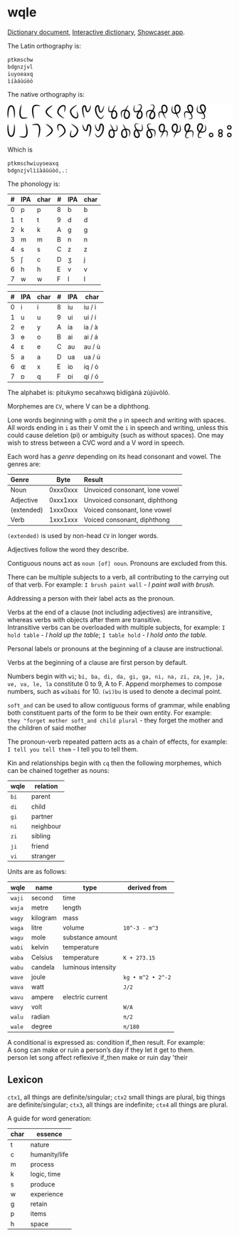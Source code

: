# wqle

[Dictionary document](dict.md), [Interactive dictionary](/lookup), [Showcaser app](showcaser.html).


The Latin orthography is:

    ptkmschw
    bdgnzjvl
    iuyoeaxq
    ìíàáùúòó

The native orthography is:

![wqle script](font/curvy-min.png)

Which is

    ptkmschwiuyoeaxq
    bdgnzjvlìíàáùúòó,.:

The phonology is:

| #   | IPA | char | #   | IPA | char |
| --- | --- | ---- | --- | --- | ---- |
| 0   | p   | p    | 8   | b   | b    |
| 1   | t   | t    | 9   | d   | d    |
| 2   | k   | k    | A   | g   | g    |
| 3   | m   | m    | B   | n   | n    |
| 4   | s   | s    | C   | z   | z    |
| 5   | ʃ   | c    | D   | ʒ   | j    |
| 6   | h   | h    | E   | v   | v    |
| 7   | w   | w    | F   | l   | l    |

| #   | IPA | char | #   | IPA | char   |
| --- | --- | ---- | --- | --- | ------ |
| 0   | i   | i    | 8   | iu  | iu / ì |
| 1   | u   | u    | 9   | ui  | ui / í |
| 2   | e   | y    | A   | ia  | ia / à |
| 3   | ɵ   | o    | B   | ai  | ai / á |
| 4   | ɛ   | e    | C   | au  | au / ù |
| 5   | a   | a    | D   | ua  | ua / ú |
| 6   | ɶ   | x    | E   | iɒ  | iq / ò |
| 7   | ɒ   | q    | F   | ɒi  | qi / ó |


The alphabet is: pitukymo secahxwq bìdígàná zùjúvòló.


Morphemes are `CV`, where V can be a diphthong.


Lone words beginning with `p` omit the `p` in speech and writing with spaces.  
All words ending in `i` as their V omit the `i` in speech and writing, unless this could cause deletion (pi) or ambiguity (such as without spaces). One may wish to stress between a CVC word and a V word in speech.


Each word has a *genre* depending on its head consonant and vowel. The genres are:

| Genre      | Byte     | Result                         |
| :--------- | -------- | :----------------------------- |
| Noun       | 0xxx0xxx | Unvoiced consonant, lone vowel |
| Adjective  | 0xxx1xxx | Unvoiced consonant, diphthong  |
| (extended) | 1xxx0xxx | Voiced consonant, lone vowel   |
| Verb       | 1xxx1xxx | Voiced consonant, diphthong    |


`(extended)` is used by non-head `CV` in longer words.


Adjectives follow the word they describe.


Contiguous nouns act as `noun [of] noun`. Pronouns are excluded from this.


There can be multiple subjects to a verb, all contributing to the carrying out of that verb. For example: `I brush paint wall` - *I paint wall with brush*.


Addressing a person with their label acts as the pronoun.


Verbs at the end of a clause (not including adjectives) are intransitive, whereas verbs with objects after them are transitive.  
Intransitive verbs can be overloaded with multiple subjects, for example: `I hold table` - *I hold up the table*; `I table hold` - *I hold onto the table.*


Personal labels or pronouns at the beginning of a clause are instructional.


Verbs at the beginning of a clause are first person by default.


Numbers begin with `wi`; `bi, ba, di, da, gi, ga, ni, na, zi, za`, `je, ja, ve, va, le, la` constitute 0 to 9, A to F. Append morphemes to compose numbers, such as `wibabi` for 10. `(wi)bu` is used to denote a decimal point.


`soft_and` can be used to allow contiguous forms of grammar, while enabling both constituent parts of the form to be their own entity. For example:  
`they "forget mother soft_and child plural` - they forget the mother and the children of said mother


The pronoun-verb repeated pattern acts as a chain of effects, for example: `I tell you tell them` - I tell you to tell them.


Kin and relationships begin with `cq` then the following morphemes, which can be chained together as nouns:

| wqle | relation  |
| ---- | --------- |
| `bi` | parent    |
| `di` | child     |
| `gi` | partner   |
| `ni` | neighbour |
| `zi` | sibling   |
| `ji` | friend    |
| `vi` | stranger  |


Units are as follows:

| wqle   | name     | type               | derived from      |
| ------ | -------- | ------------------ | ----------------- |
| `waji` | second   | time               |                   |
| `waja` | metre    | length             |                   |
| `wagy` | kilogram | mass               |                   |
| `waga` | litre    | volume             | `10^-3 - m^3`     |
| `wagu` | mole     | substance amount   |                   |
| `wabi` | kelvin   | temperature        |                   |
| `waba` | Celsius  | temperature        | `K + 273.15`      |
| `wabu` | candela  | luminous intensity |                   |
| `wave` | joule    |                    | `kg • m^2 • 2^-2` |
| `wava` | watt     |                    | `J/2`             |
| `wavu` | ampere   | electric current   |                   |
| `wavy` | volt     |                    | `W/A`             |
| `walu` | radian   |                    | `π/2`             |
| `wale` | degree   |                    | `π/180`           |


A conditional is expressed as: condition if_then result. For example:  
A song can make or ruin a person’s day if they let it get to them.  
person let song affect reflexive if_then make or ruin day 'their


## Lexicon

`ctx1`, all things are definite/singular; `ctx2` small things are plural, big things are definite/singular; `ctx3`, all things are indefinite; `ctx4` all things are plural.


A guide for word generation:

| char | essence       | 
|------|---------------| 
| t    | nature        | 
| c    | humanity/life | 
| m    | process       | 
| k    | logic, time   | 
| s    | produce       | 
| w    | experience    | 
| g    | retain        | 
| p    | items         | 
| h    | space         | 
